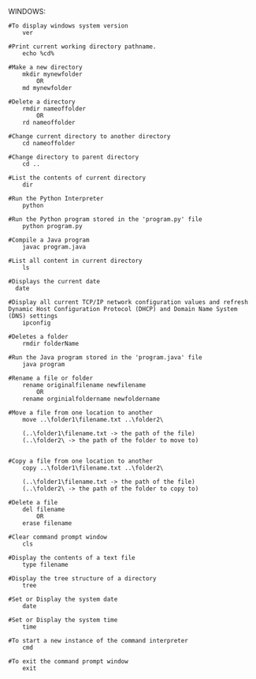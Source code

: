 WINDOWS:

	#To display windows system version
		ver
		
	#Print current working directory pathname.
		echo %cd%

	#Make a new directory
		mkdir mynewfolder
			OR
		md mynewfolder
	
	#Delete a directory
		rmdir nameoffolder
			OR
		rd nameoffolder

	#Change current directory to another directory
		cd nameoffolder

	#Change directory to parent directory
		cd ..

	#List the contents of current directory
		dir

	#Run the Python Interpreter
		python

	#Run the Python program stored in the 'program.py' file
		python program.py
		
	#Compile a Java program
		javac program.java

	#List all content in current directory
		ls
		
	#Displays the current date
	  date

	#Display all current TCP/IP network configuration values and refresh Dynamic Host Configuration Protocol (DHCP) and Domain Name System (DNS) settings
		ipconfig

	#Deletes a folder
		rmdir folderName
    
	#Run the Java program stored in the 'program.java' file
		java program

	#Rename a file or folder
		rename originalfilename newfilename
			OR
		rename orginialfoldername newfoldername
		
	#Move a file from one location to another
		move ..\folder1\filename.txt ..\folder2\     
		
		(..\folder1\filename.txt -> the path of the file)
		(..\folder2\ -> the path of the folder to move to)
		
	
	#Copy a file from one location to another
		copy ..\folder1\filename.txt ..\folder2\
		
		(..\folder1\filename.txt -> the path of the file)
		(..\folder2\ -> the path of the folder to copy to)
		
	#Delete a file
		del filename
			OR
		erase filename
	
	#Clear command prompt window
		cls
		
	#Display the contents of a text file
		type filename
	
	#Display the tree structure of a directory
		tree
		
	#Set or Display the system date
		date
		
	#Set or Display the system time
		time
		
	#To start a new instance of the command interpreter
		cmd
		
	#To exit the command prompt window
		exit
	
